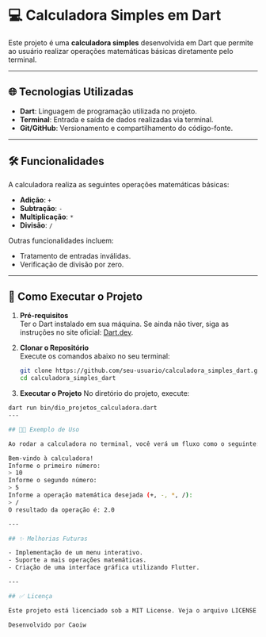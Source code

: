 # 💻 Calculadora Simples em Dart

Este projeto é uma **calculadora simples** desenvolvida em Dart que permite ao usuário realizar operações matemáticas básicas diretamente pelo terminal.

---

## 🌐 Tecnologias Utilizadas

- **Dart**: Linguagem de programação utilizada no projeto.
- **Terminal**: Entrada e saída de dados realizadas via terminal.
- **Git/GitHub**: Versionamento e compartilhamento do código-fonte.

---

## 🛠️ Funcionalidades

A calculadora realiza as seguintes operações matemáticas básicas:

- **Adição**: `+`
- **Subtração**: `-`
- **Multiplicação**: `*`
- **Divisão**: `/`

Outras funcionalidades incluem:
- Tratamento de entradas inválidas.
- Verificação de divisão por zero.

---

## 📝 Como Executar o Projeto

1. **Pré-requisitos**  
   Ter o Dart instalado em sua máquina. Se ainda não tiver, siga as instruções no site oficial: [Dart.dev](https://dart.dev/get-dart).

2. **Clonar o Repositório**  
   Execute os comandos abaixo no seu terminal:
   ```bash
   git clone https://github.com/seu-usuario/calculadora_simples_dart.git
   cd calculadora_simples_dart

3. **Executar o Projeto**
  No diretório do projeto, execute:
  ```bash
  dart run bin/dio_projetos_calculadora.dart
---

## 👨‍💻 Exemplo de Uso

Ao rodar a calculadora no terminal, você verá um fluxo como o seguinte:

Bem-vindo à calculadora!
Informe o primeiro número:
> 10
Informe o segundo número:
> 5
Informe a operação matemática desejada (+, -, *, /):
> /
O resultado da operação é: 2.0

---

## ✨ Melhorias Futuras

- Implementação de um menu interativo.
- Suporte a mais operações matemáticas.
- Criação de uma interface gráfica utilizando Flutter.

---

## ✅ Licença

Este projeto está licenciado sob a MIT License. Veja o arquivo LICENSE para mais detalhes.

Desenvolvido por Caoiw
